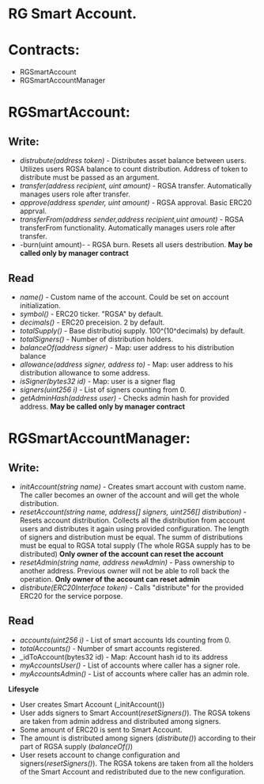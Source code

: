 RG Smart Account.
=========

# Contracts:
- RGSmartAccount
- RGSmartAccountManager


# RGSmartAccount:
## Write:
- _distrubute(address token)_ - Distributes asset balance between users. Utilizes users RGSA balance to count distribution. Address of token to distribute must be passed as an argument.
- _transfer(address recipient, uint amount)_ - RGSA transfer. Automatically manages users role after transfer. 
- _approve(address spender, uint amount)_ - RGSA approval. Basic ERC20 apprval.
- _transferFrom(address sender,address recipient,uint amount)_ - RGSA transferFrom functionality. Automatically manages users role after transfer.
- -burn(uint amount)- - RGSA burn. Resets all users destribution. **May be called only by manager contract**

## Read
- _name()_ - Custom name of the account. Could be set on account initialization.
- _symbol()_ - ERC20 ticker. "RGSA" by default.
- _decimals()_ - ERC20 preceision. 2 by default.
- _totalSupply()_ - Base distributioj supply. 100^(10^decimals) by default.
- _totalSigners()_ - Number of distribution holders.
- _balanceOf(address signer)_ - Map: user address to his distribution balance
- _allowance(address signer, address to)_ - Map: user address to his distribution allowance to some address.
- _isSigner(bytes32 id)_ - Map: user is a signer flag
- _signers(uint256 i)_ - List of signers counting from 0.
- _getAdminHash(address user)_ - Checks admin hash for provided address. **May be called only by manager contract**


# RGSmartAccountManager:
## Write:
- _initAccount(string name)_ - Creates smart account with custom name. The caller becomes an owner of the account and will get the whole distribution.
- _resetAccount(string name, address[] signers, uint256[] distribution)_ - Resets account distribution. Collects all the distribution from account users and distributes it again using provided configuration. The length of signers and distribution must be equal. The summ of distributions must be equal to RGSA total supply (The whole RGSA supply has to be distributed) **Only owner of the account can reset the account**
- _resetAdmin(string name, address newAdmin)_ - Pass ownership to another address. Previous owner will not be able to roll back the operation. **Only owner of the account can reset admin**
- _distribute(ERC20Interface token)_ - Calls "distribute" for the provided ERC20 for the service porpose.

## Read
- _accounts(uint256 i)_ - List of smart accounts Ids counting from 0.
- _totalAccounts()_ - Number of smart accounts registered.
- _idToAccount(bytes32 id) - Map: Account hash id to its address
- _myAccountsUser()_ - List of accounts where caller has a signer role.
- _myAccountsAdmin()_ - List of accounts where caller has an admin role.


**Lifesycle**
- User creates Smart Account (_initAccount())
- User adds signers to Smart Account(_resetSigners()_). The RGSA tokens are taken from admin address and distributed among signers.
- Some amount of ERC20 is sent to Smart Account.
- The amount is distributed among signers (_distribute()_) according to their part of RGSA supply (_balanceOf()_)
- User resets account to change configuration and signers(_resetSigners()_). The RGSA tokens are taken from all the holders of the Smart Account and redistributed due to the new configuration.




